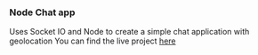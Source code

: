 ### Node Chat app

Uses Socket IO and Node to create a simple chat application with geolocation
You can find the live project [here](https://akin-chat.herokuapp.com)
